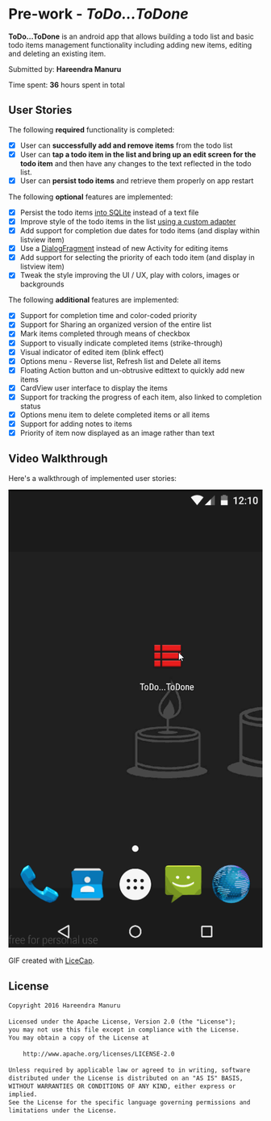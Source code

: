 # Pre-work - *ToDo...ToDone*

**ToDo...ToDone** is an android app that allows building a todo list and basic todo items management functionality including adding new items, editing and deleting an existing item.

Submitted by: **Hareendra Manuru**

Time spent: **36** hours spent in total

## User Stories

The following **required** functionality is completed:

* [X] User can **successfully add and remove items** from the todo list
* [X] User can **tap a todo item in the list and bring up an edit screen for the todo item** and then have any changes to the text reflected in the todo list.
* [X] User can **persist todo items** and retrieve them properly on app restart

The following **optional** features are implemented:

* [X] Persist the todo items [into SQLite](http://guides.codepath.com/android/Persisting-Data-to-the-Device#sqlite) instead of a text file
* [X] Improve style of the todo items in the list [using a custom adapter](http://guides.codepath.com/android/Using-an-ArrayAdapter-with-ListView)
* [X] Add support for completion due dates for todo items (and display within listview item)
* [X] Use a [DialogFragment](http://guides.codepath.com/android/Using-DialogFragment) instead of new Activity for editing items  
* [X] Add support for selecting the priority of each todo item (and display in listview item)
* [X] Tweak the style improving the UI / UX, play with colors, images or backgrounds

The following **additional** features are implemented:

* [X] Support for completion time and color-coded priority
* [X] Support for Sharing an organized version of the entire list
* [X] Mark items completed through means of checkbox
* [X] Support to visually indicate completed items (strike-through)
* [X] Visual indicator of edited item (blink effect)
* [X] Options menu - Reverse list, Refresh list and Delete all items
* [X] Floating Action button and un-obtrusive edittext to quickly add new items
* [X] CardView user interface to display the items
* [X] Support for tracking the progress of each item, also linked to completion status
* [X] Options menu item to delete completed items or all items
* [X] Support for adding notes to items
* [X] Priority of item now displayed as an image rather than text

## Video Walkthrough 

Here's a walkthrough of implemented user stories:

<img src='https://github.com/mhareendra/ToDo...ToDone/blob/master/SimpleTodo/ToDo...ToDone_5.gif' width='' />

GIF created with [LiceCap](http://www.cockos.com/licecap/).


## License

    Copyright 2016 Hareendra Manuru

    Licensed under the Apache License, Version 2.0 (the "License");
    you may not use this file except in compliance with the License.
    You may obtain a copy of the License at

        http://www.apache.org/licenses/LICENSE-2.0

    Unless required by applicable law or agreed to in writing, software
    distributed under the License is distributed on an "AS IS" BASIS,
    WITHOUT WARRANTIES OR CONDITIONS OF ANY KIND, either express or implied.
    See the License for the specific language governing permissions and
    limitations under the License.




